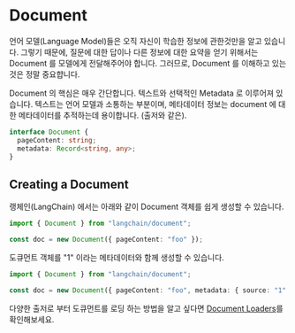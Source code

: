 # Document

언어 모델(Language Model)들은 오직 자신이 학습한 정보에 관한것만을 알고 있습니다. 그렇기 때문에, 질문에 대한 답이나 다른 정보에 대한 요약을 얻기 위해서는 Document 를 모델에게 전달해주어야 합니다. 그러므로, Document 를 이해하고 있는것은 정말 중요햡니다.

Document 의 핵심은 매우 간단합니다. 텍스트와 선택적인 Metadata 로 이루어져 있습니다. 텍스트는 언어 모델과 소통하는 부분이며, 메타데이터 정보는 document 에 대한 메타데이터를 추적하는데 용이합니다. (출저와 같은).

```typescript
interface Document {
  pageContent: string;
  metadata: Record<string, any>;
}
```

## Creating a Document

랭체인(LangChain) 에서는 아래와 같이 Document 객체를 쉽게 생성할 수 있습니다.

```typescript
import { Document } from "langchain/document";

const doc = new Document({ pageContent: "foo" });
```

도큐먼트 객체를 "1" 이라는 메타데이터와 함께 생성할 수 있습니다.

```typescript
import { Document } from "langchain/document";

const doc = new Document({ pageContent: "foo", metadata: { source: "1" } });
```

다양한 출저로 부터 도큐먼트를 로딩 하는 방법을 알고 싶다면 [Document Loaders](../indexes/document_loaders/)를 확인해보세요.
